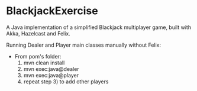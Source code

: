 # BlackjackExercise
A Java implementation of a simplified Blackjack multiplayer game, built with Akka, Hazelcast and Felix.

Running Dealer and Player main classes manually without Felix:
- From pom's folder:
  1) mvn clean install
  2) mvn exec:java@dealer
  3) mvn exec:java@player
  4) repeat step 3) to add other players
